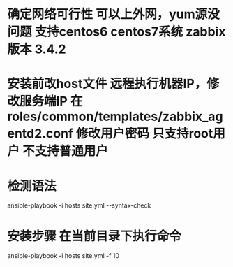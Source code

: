 
# 确定网络可行性 可以上外网，yum源没问题 支持centos6 centos7系统  zabbix版本 3.4.2 

# 安装前改host文件 远程执行机器IP，修改服务端IP 在roles/common/templates/zabbix_agentd2.conf  修改用户密码 只支持root用户 不支持普通用户

# 检测语法

ansible-playbook -i hosts site.yml --syntax-check

# 安装步骤 在当前目录下执行命令

ansible-playbook -i hosts  site.yml -f 10

